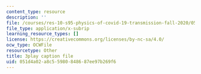 ```yaml
---
content_type: resource
description: ''
file: /courses/res-10-s95-physics-of-covid-19-transmission-fall-2020/051d4a02a8c55980848687ee97b269f6_Gcb0zp82BtA.vtt
file_type: application/x-subrip
learning_resource_types: []
license: https://creativecommons.org/licenses/by-nc-sa/4.0/
ocw_type: OCWFile
resourcetype: Other
title: 3play caption file
uid: 051d4a02-a8c5-5980-8486-87ee97b269f6
---
```

